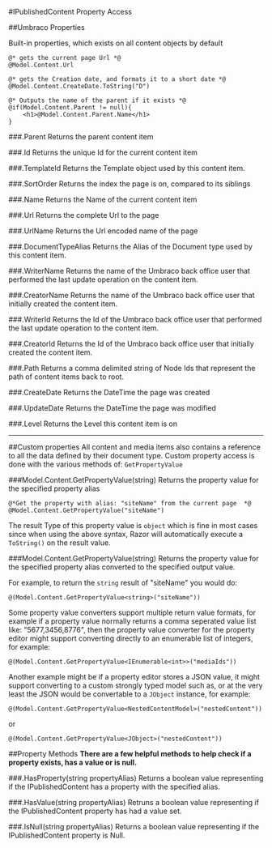 #IPublishedContent Property Access

##Umbraco Properties

Built-in properties, which exists on all content objects by default

	@* gets the current page Url *@
	@Model.Content.Url
	
	@* gets the Creation date, and formats it to a short date *@
	@Model.Content.CreateDate.ToString("D")
	
	@* Outputs the name of the parent if it exists *@
	@if(Model.Content.Parent != null){
		<h1>@Model.Content.Parent.Name</h1>
	}

###.Parent
Returns the parent content item

###.Id
Returns the unique Id for the current content item

###.TemplateId
Returns the Template object used by this content item.

###.SortOrder
Returns the index the page is on, compared to its siblings

###.Name
Returns the Name of the current content item

###.Url
Returns the complete Url to the page

###.UrlName
Returns the Url encoded name of the page

###.DocumentTypeAlias
Returns the Alias of the Document type used by this content item.

###.WriterName
Returns the name of the Umbraco back office user that performed the last update operation on the content item.

###.CreatorName
Returns the name of the Umbraco back office user that initially created the content item.

###.WriterId
Returns the Id of the Umbraco back office user that performed the last update operation to the content item.

###.CreatorId
Returns the Id of the Umbraco back office user that initially created the content item.

###.Path
Returns a comma delimited string of Node Ids that represent the path of content items back to root.

###.CreateDate
Returns the DateTime the page was created

###.UpdateDate
Returns the DateTime the page was modified

###.Level
Returns the Level this content item is on

-----

##Custom properties
All content and media items also contains a reference to all the data defined by their document type. 
Custom property access is done with the various methods of: `GetPropertyValue`
	
###Model.Content.GetPropertyValue(string)
Returns the property value for the specified property alias 

	@*Get the property with alias: "siteName" from the current page  *@
	@Model.Content.GetPropertyValue("siteName")
	
The result Type of this property value is `object` which is fine in most cases since when using
the above syntax, Razor will automatically execute a `ToString()` on the result value.
	
###Model.Content.GetPropertyValue<T>(string)
Returns the property value for the specified property alias converted to the specified output value. 

For example, to return the `string` result of "siteName" you would do:

 	@(Model.Content.GetPropertyValue<string>("siteName"))
		 
 Some property value converters support multiple return value formats, for example if a property value
 normally returns a comma seperated value list like: "5677,3456,8776", then the property value
 converter for the property editor might support converting directly to an enumerable list of integers, for example:
 
 	@(Model.Content.GetPropertyValue<IEnumerable<int>>("mediaIds"))

Another example might be if a property editor stores a JSON value, it might support converting to a custom 
strongly typed model such as, or at the very least the JSON would be convertable to a `JObject` instance, for example:

 	@(Model.Content.GetPropertyValue<NestedContentModel>("nestedContent"))
		 
 or
 
 	@(Model.Content.GetPropertyValue<JObject>("nestedContent"))

##Property Methods
**There are a few helpful methods to help check if a property exists, has a value or is null.**

###.HasProperty(string propertyAlias)
Returns a boolean value representing if the IPublishedContent has a property with the specified alias.

###.HasValue(string propertyAlias)
Retruns a boolean value representing if the IPublishedContent property has had a value set.

###.IsNull(string propertyAlias)
Returns a boolean value representing if the IPublishedContent property is Null.